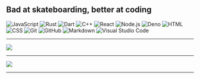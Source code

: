 Bad at skateboarding, better at coding
---

![JavaScript](https://img.shields.io/badge/-JavaScript-333333?style=flat&logo=javascript)
![Rust](https://img.shields.io/badge/-Rust-333333?style=flat&logo=rust)
![Dart](https://img.shields.io/badge/-Dart-333333?style=flat&logo=dart)
![C++](https://img.shields.io/badge/-C++-333333?style=flat&logo=C%2B%2B&logoColor=00599C)
![React](https://img.shields.io/badge/-React-333333?style=flat&logo=react)
![Node.js](https://img.shields.io/badge/-Node.js-333333?style=flat&logo=node.js)
![Deno](https://img.shields.io/badge/-Deno-333333?style=flat&logo=deno)
![HTML](https://img.shields.io/badge/-HTML-333333?style=flat&logo=HTML5)
![CSS](https://img.shields.io/badge/-CSS-333333?style=flat&logo=CSS3&logoColor=1572B6)
![Git](https://img.shields.io/badge/-Git-333333?style=flat&logo=git)
![GitHub](https://img.shields.io/badge/-GitHub-333333?style=flat&logo=github)
![Markdown](https://img.shields.io/badge/-Markdown-333333?style=flat&logo=markdown)
![Visual Studio Code](https://img.shields.io/badge/-Visual%20Studio%20Code-333333?style=flat&logo=visual-studio-code&logoColor=007ACC)

---

![](https://github-readme-stats-eight-theta.vercel.app/api/top-langs/?username=gutenfries&layout=compact&theme=dark&hide=lua,Vim%20Script&langs_count=10)

---

![](https://github.com/gutenfries/gutenfries/assets/79616833/13990671-9559-4983-867e-599fb74986cf)

---
